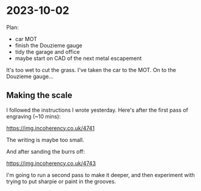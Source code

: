 # 2023-10-02

Plan:

* car MOT
* finish the Douzieme gauge
* tidy the garage and office
* maybe start on CAD of the next metal escapement

It's too wet to cut the grass. I've taken the car to the MOT. On to the Douzieme gauge...

## Making the scale

I followed the instructions I wrote yesterday. Here's after the first pass of engraving (~10 mins):

https://img.incoherency.co.uk/4741

The writing is maybe too small.

And after sanding the burrs off:

https://img.incoherency.co.uk/4743

I'm going to run a second pass to make it deeper, and then experiment with trying to put sharpie or
paint in the grooves.
